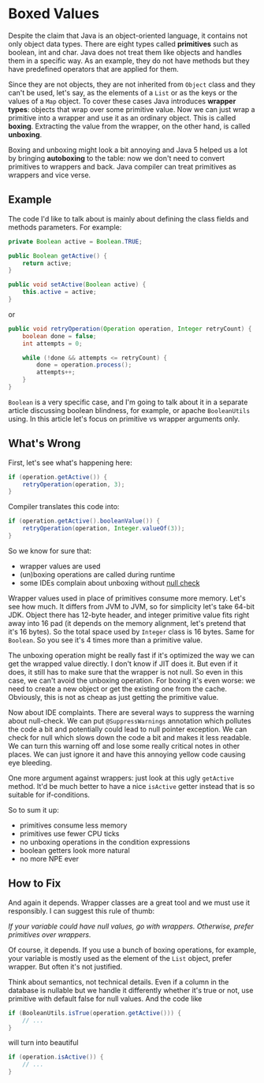 Boxed Values
============

Despite the claim that Java is an object-oriented language, it contains
not only object data types. There are eight types called **primitives**
such as boolean, int and char. Java does not treat them like objects and
handles them in a specific way. As an example, they do not have methods
but they have predefined operators that are applied for them.

Since they are not objects, they are not inherited from `Object` class
and they can't be used, let's say, as the elements of a `List` or as the
keys or the values of a `Map` object. To cover these cases Java
introduces **wrapper types**: objects that wrap over some primitive
value. Now we can just wrap a primitive into a wrapper and use it as an
ordinary object. This is called **boxing**. Extracting the value from
the wrapper, on the other hand, is called **unboxing**.

Boxing and unboxing might look a bit annoying and Java 5 helped us a lot
by bringing **autoboxing** to the table: now we don't need to convert
primitives to wrappers and back. Java compiler can treat primitives as
wrappers and vice verse.

Example
-------

The code I'd like to talk about is mainly about defining the class
fields and methods parameters. For example:

```java
private Boolean active = Boolean.TRUE;

public Boolean getActive() {
    return active;
}

public void setActive(Boolean active) {
    this.active = active;
}
```

or

```java
public void retryOperation(Operation operation, Integer retryCount) {
    boolean done = false;
    int attempts = 0;

    while (!done && attempts <= retryCount) {
        done = operation.process();
        attempts++;
    }
}
```

`Boolean` is a very specific case, and I'm going to talk about it in a
separate article discussing boolean blindness, for example, or apache
`BooleanUtils` using. In this article let's focus on primitive vs
wrapper arguments only.

What's Wrong
------------

First, let's see what's happening here:

```java
if (operation.getActive()) {
    retryOperation(operation, 3);
}
```

Compiler translates this code into:

```java
if (operation.getActive().booleanValue()) {
    retryOperation(operation, Integer.valueOf(3));
}
```

So we know for sure that:

* wrapper values are used
* (un)boxing operations are called during runtime
* some IDEs complain about unboxing without [null check](NULLCHECK.md)

Wrapper values used in place of primitives consume more memory. Let's
see how much. It differs from JVM to JVM, so for simplicity let's take
64-bit JDK. Object there has 12-byte header, and integer primitive value
fits right away into 16 pad (it depends on the memory alignment, let's
pretend that it's 16 bytes). So the total space used by `Integer` class
is 16 bytes. Same for `Boolean`. So you see it's 4 times more than a
primitive value.

The unboxing operation might be really fast if it's optimized the way we
can get the wrapped value directly. I don't know if JIT does it. But
even if it does, it still has to make sure that the wrapper is not null.
So even in this case, we can't avoid the unboxing operation. For boxing
it's even worse: we need to create a new object or get the existing one
from the cache. Obviously, this is not as cheap as just getting the
primitive value.

Now about IDE complaints. There are several ways to suppress the warning
about null-check. We can put `@SuppressWarnings` annotation which
pollutes the code a bit and potentially could lead to null pointer
exception. We can check for null which slows down the code a bit and
makes it less readable. We can turn this warning off and lose some
really critical notes in other places. We can just ignore it and have
this annoying yellow code causing eye bleeding.

One more argument against wrappers: just look at this ugly `getActive`
method. It'd be much better to have a nice `isActive` getter instead
that is so suitable for if-conditions.

So to sum it up:

* primitives consume less memory
* primitives use fewer CPU ticks
* no unboxing operations in the condition expressions
* boolean getters look more natural
* no more NPE ever

How to Fix
----------

And again it depends. Wrapper classes are a great tool and we must use
it responsibly. I can suggest this rule of thumb:

_If your variable could have null values, go with wrappers. Otherwise,
prefer primitives over wrappers._

Of course, it depends. If you use a bunch of boxing operations, for
example, your variable is mostly used as the element of the `List`
object, prefer wrapper. But often it's not justified.

Think about semantics, not technical details. Even if a column in the
database is nullable but we handle it differently whether it's true or
not, use primitive with default false for null values. And the code like

```java
if (BooleanUtils.isTrue(operation.getActive())) {
    // ...
}
```

will turn into beautiful

```java
if (operation.isActive()) {
    // ...
}
```
